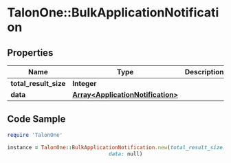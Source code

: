 # TalonOne::BulkApplicationNotification

## Properties

Name | Type | Description | Notes
------------ | ------------- | ------------- | -------------
**total_result_size** | **Integer** |  | 
**data** | [**Array&lt;ApplicationNotification&gt;**](ApplicationNotification.md) |  | 

## Code Sample

```ruby
require 'TalonOne'

instance = TalonOne::BulkApplicationNotification.new(total_result_size: 1,
                                 data: null)
```


